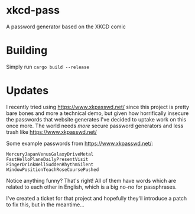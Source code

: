 # xkcd-pass
A password generator based on the XKCD comic

# Building

Simply run `cargo build --release`

# Updates
I recently tried using https://www.xkpasswd.net/ since this project is pretty bare bones and more a technical demo, but given how horrifically insecure the passwords that website generates
I've decided to uptake work on this once more.  The world needs _more_ secure password generators and less trash like https://www.xkpasswd.net/

Some example passwords from https://www.xkpasswd.net/:

```
MercuryJapanVenusGalaxyDriveMetal
FastHelloPlaneDailyPresentVisit
FingerDrinkWellSuddenRhythmSilent
WindowPositionTeachRoseCoursePushed
```

Notice anything funny?  That's right!  All of them have words which are related to each other in English, which is a big no-no for passphrases.  

I've created a ticket for that project and hopefully they'll introduce a patch to fix this, but in the meantime...
